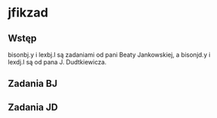 # jfikzad
## Wstęp
bisonbj.y i lexbj.l są zadaniami od pani Beaty Jankowskiej, a bisonjd.y i lexdj.l są od pana J. Dudtkiewicza. 
## Zadania BJ

## Zadania JD
